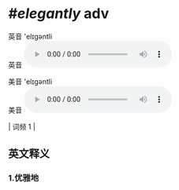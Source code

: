 # ***\#elegantly*** adv
英音 'elɪɡəntli  
英音
<audio src="./media/elegantly1.aac" controls="controls"></audio>

美音 'elɪɡəntli  
美音
<audio src="./media/elegantly2.aac" controls="controls"></audio>



| 词频 1 |  

英文释义
---
### 1.**优雅地**  


